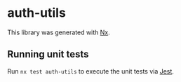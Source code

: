 # auth-utils

This library was generated with [Nx](https://nx.dev).

## Running unit tests

Run `nx test auth-utils` to execute the unit tests via [Jest](https://jestjs.io).
